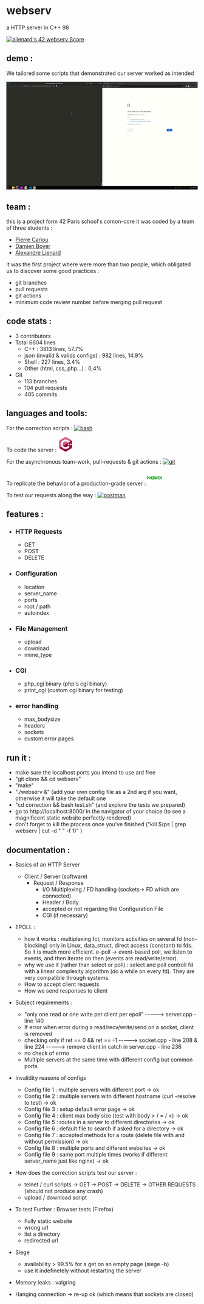 # webserv
a HTTP server in C++ 98



<a href="https://github.com/JaeSeoKim/badge42"><img src="https://badge42.vercel.app/api/v2/cl4cq9w7c004409k3asnbj82v/project/2119669" alt="alienard's 42 webserv Score" /></a>

## demo :
We tailored some scripts that demonstrated our server worked as intended
<p align="left">
	<img src="./assets/webserv_demo.gif" >
</p>

## team :
this is a project form 42 Paris school's comon-core
it was coded by a team of three students : 
- [Pierre Cariou](https://github.com/pierrecariou) 
- [Damien Boyer](https://github.com/BoyerDamien) 
- [Alexandre Lienard](https://github.com/lienardale)

it was the first project where were more than two people, which obligated us to discover some good practices :
- git branches
- pull requests
- git actions
- minimum code review number before merging pull request 

## code stats :

- 3 contributors
- Total 6604 lines
  - C++ : 3813 lines, 57.7%
  - json (invalid & valids configs) : 982 lines, 14.9%
  - Shell : 227 lines, 3.4%
  - Other (html, css, php...) : 0,4%
- Git
  - 113 branches
  - 104 pull requests
  - 405 commits

## languages and tools:
<p align="left"> 
For the correction scripts : <a href="https://www.gnu.org/software/bash/" target="_blank" rel="noreferrer"> 
    <img src="https://www.vectorlogo.zone/logos/gnu_bash/gnu_bash-icon.svg" alt="bash" width="40" height="40"/> 
</a>

To code the server : <a href="https://www.w3schools.com/cpp/" target="_blank" rel="noreferrer"> 
    <img src="https://raw.githubusercontent.com/devicons/devicon/master/icons/cplusplus/cplusplus-original.svg" alt="cplusplus" width="40" height="40"/> 
</a> 

For the asynchronous team-work, pull-requests & git actions : <a href="https://git-scm.com/" target="_blank" rel="noreferrer"> 
    <img src="https://www.vectorlogo.zone/logos/git-scm/git-scm-icon.svg" alt="git" width="40" height="40"/> 
</a>

To replicate the behavior of a production-grade server : <a href="https://www.nginx.com" target="_blank" rel="noreferrer"> 
    <img src="https://raw.githubusercontent.com/devicons/devicon/master/icons/nginx/nginx-original.svg" alt="nginx" width="40" height="40"/> 
</a> 

To test our requests along the way : <a href="https://postman.com" target="_blank" rel="noreferrer"> 
    <img src="https://www.vectorlogo.zone/logos/getpostman/getpostman-icon.svg" alt="postman" width="40" height="40"/> 
</a> 
</p>

## features :
- ### HTTP Requests
    * GET
    * POST
    * DELETE
- ### Configuration
    * location
    * server_name
    * ports
    * root / path
    * autoindex
- ### File Management
    * upload
    * download
    * mime_type
- ### CGI
    * php_cgi binary (php's cgi binary)
    * print_cgi (custom cgi binary for testing)
- ### error handling
    * max_bodysize
    * headers
    * sockets
    * custom error pages

## run it :
- make sure the localhost ports you intend to use ard free
- "git clone && cd webserv"
- "make"
- "./webserv &" (add your own config file as a 2nd arg if you want, otherwise it will take the default one
- "cd correction && bash test.sh" (and explore the tests we prepared)
- go to http://localhost:8000/ in the navigator of your choice (to see a magnificent static website perfectly rendered)
- don't forget to kill the process once you've finished ("kill $(ps | grep webserv | cut -d " " -f 1)"
)

## documentation :

- Basics of an HTTP Server
    - Client / Server (software)
        - Request / Response
            - I/O Multiplexing / FD handling (sockets-> FD which are connected)
            - Header / Body
            - accepted or not regarding the Configuration File
            - CGI (if necessary)

- EPOLL :
    - how it works : multiplexing fct, monitors activities on several fd (non-blocking)
            only in Linux, data_struct, direct access (constant) to fds. So it is much more efficient.
            e-poll -> event-based poll, we listen to events, and then iterate on then (events are read/write/error).
    - why we use it (rather than select or poll) : select and poll controll fd with a linear complexity algorithm
            (do a while on every fd). They are very compatible through systems.
    - How to accept client requests
    - How we send responses to client


- Subject requirements :
    - "only one read or one write per client per epoll" 
        -----> server.cpp - line 140
    - If error when error during a read/recv/write/send on a socket, client is removed
    - checking only if ret == 0 && ret == -1
        -----> socket.cpp - line 208 & line 224
        -----> remove client in catch in server.cpp - line 236
    - no check of errno
    - Multiple servers at the same time with different config but common ports
- Invalidity reasons of configs
    - Config file 1 : multiple servers with different port -> ok
    - Config file 2 : multiple servers with different hostname (curl -resolve to test) -> ok
    - Config file 3 : setup default error page -> ok
    - Config file 4 : client max body size (test with body > / = / <) -> ok
    - Config file 5 : routes in a server to different directories -> ok
    - Config file 6 : default file to search if asked for a directory -> ok
    - Config file 7 : accepted methods for a route (delete file with and without permission) -> ok
    - Config file 8 : multiple ports and different websites -> ok
    - Config file 9 : same port multiple times (works if different server_name just like nginx) -> ok

- How does the correction scripts test our server : 
    - telnet / curl scripts
    -> GET
    -> POST
    -> DELETE
    -> OTHER REQUESTS (should not produce any crash)
    - upload / download script

- To test Further : Browser tests (Firefox)
    - Fully static website
    - wrong url
    - list a directory
    - redirected url

- Siege
    - availability > 99.5% for a get on an empty page (siege -b)
    - use it indefinetely without restarting the server

- Memory leaks : valgring

- Hanging connection -> re-up ok (which means that sockets are closed) 